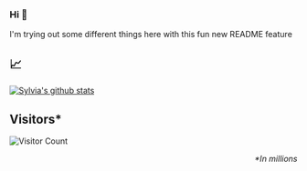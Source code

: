 ### Hi 👋

I'm trying out some different things here with this fun new README feature

## 📈
[![Sylvia's github stats](https://github-readme-stats.vercel.app/api?username=sylviapap&show_icons=true)](https://github.com/anuraghazra/github-readme-stats)

## Visitors*
![Visitor Count](https://profile-counter.glitch.me/sylviapap/count.svg)

*<p align="right">&#42;In millions</p>*
